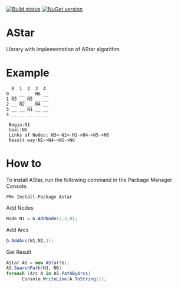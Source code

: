 [![Build status](https://ci.appveyor.com/api/projects/status/k3278pi94h3000bx?svg=true)](https://ci.appveyor.com/project/snmslavk/astar)
[![NuGet version](https://badge.fury.io/nu/AStar.svg)](https://badge.fury.io/nu/AStar)

# AStar
Library with implementation of AStar algorithm 
# Example




      0  1  2  3  4
    0 __ __ __ N6 __
    1 N3 __ N5 __ __
    2 __ N2 __ N4 __
    3 __ __ N1 __ __
    4 __ __ __ __ __
   
     Begin:N1
     Goal:N6
     Links of Nodes: N3<-N2<-N1->N4->N5->N6
     Result way:N1->N4->N5->N6
     
# How to
To install AStar, run the following command in the Package Manager Console.
```
PM> Install-Package Astar
```

Add Nodes
```C#
Node N1 = G.AddNode(2,3,0);
```
Add Arcs
```C#
G.AddArc(N1,N2,1);
```
Get Result
```C#
AStar AS = new AStar(G);
AS.SearchPath(N1, N6)
foreach (Arc A in AS.PathByArcs)
      Console.WriteLine(A.ToString());
```

